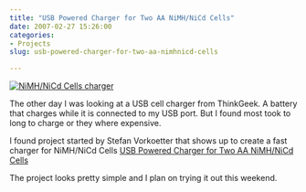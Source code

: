 ```yaml
---
title: "USB Powered Charger for Two AA NiMH/NiCd Cells"
date: 2007-02-27 15:26:00
categories:
- Projects
slug: usb-powered-charger-for-two-aa-nimhnicd-cells

---
```


<a href="/public/uploads/2007/02/t-completed.jpg" title="NiMH/NiCd Cells charger"><img src="/public/uploads/2007/02/t-completed.thumbnail.jpg" alt="NiMH/NiCd Cells charger" border="0" /></a>

The other day I was looking at a USB cell charger from ThinkGeek.
A battery that charges while it is connected to my USB port.
But I found most took to long to charge or they where expensive.

I found project started by Stefan Vorkoetter that shows up to create a fast charger for NiMH/NiCd Cells <a href="http://www.stefanv.com/electronics/usb_charger.html">USB Powered Charger for Two AA NiMH/NiCd Cells</a>

The project looks pretty simple and I plan on trying it out this weekend.
